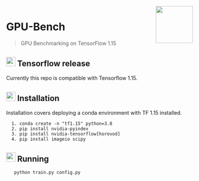 <img src="https://upload.wikimedia.org/wikipedia/commons/thumb/2/2d/Tensorflow_logo.svg/1000px-Tensorflow_logo.svg.png" align="right" width="100"/>


# GPU-Bench

> GPU Benchmarking on TensorFlow 1.15

## <img src="https://upload.wikimedia.org/wikipedia/commons/thumb/2/2d/Tensorflow_logo.svg/1000px-Tensorflow_logo.svg.png" width="25"/> Tensorflow release
Currently this repo is compatible with Tensorflow 1.15.

## <img src="https://image.flaticon.com/icons/svg/1/1383.svg" width="25"/> Installation
Installation covers deploying a conda environment with TF 1.15 installed.
```
  1. conda create -n "tf1.15" python=3.8
  2. pip install nvidia-pyindex
  3. pip install nvidia-tensorflow[horovod]
  4. pip install imageio scipy
```

## <img src="https://image.flaticon.com/icons/svg/1/1383.svg" width="25"/> Running
```
   python train.py config.py
```
